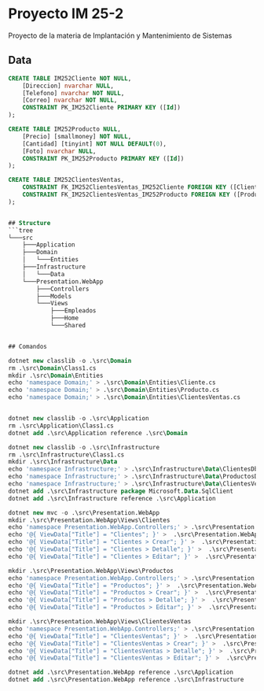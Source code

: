 # Proyecto IM 25-2
Proyecto de la materia de Implantación y Mantenimiento de Sistemas

## Data
```sql
CREATE TABLE IM252Cliente NOT NULL,
    [Direccion] nvarchar NULL,
    [Telefono] nvarchar NOT NULL,
    [Correo] nvarchar NOT NULL,
    CONSTRAINT PK_IM252Cliente PRIMARY KEY ([Id])
);

CREATE TABLE IM252Producto NULL,
    [Precio] [smallmoney] NOT NULL,
    [Cantidad] [tinyint] NOT NULL DEFAULT(0),
    [Foto] nvarchar NULL,
    CONSTRAINT PK_IM252Producto PRIMARY KEY ([Id])
);

CREATE TABLE IM252ClientesVentas,
    CONSTRAINT FK_IM252ClientesVentas_IM252Cliente FOREIGN KEY ([ClienteId]) REFERENCES [IM252Cliente] ([Id]),
    CONSTRAINT FK_IM252ClientesVentas_IM252Producto FOREIGN KEY ([ProductoId]) REFERENCES [IM252Producto] ([Id])
);


## Structure
```tree
└───src
    ├───Application
    ├───Domain
    │   └───Entities
    ├───Infrastructure
    │   └───Data    
    └───Presentation.WebApp
        ├───Controllers
        ├───Models
        └───Views
            ├───Empleados
            ├───Home
            └───Shared


## Comandos

dotnet new classlib -o .\src\Domain
rm .\src\Domain\Class1.cs
mkdir .\src\Domain\Entities
echo 'namespace Domain;' > .\src\Domain\Entities\Cliente.cs
echo 'namespace Domain;' > .\src\Domain\Entities\Producto.cs
echo 'namespace Domain;' > .\src\Domain\Entities\ClientesVentas.cs


dotnet new classlib -o .\src\Application
rm .\src\Application\Class1.cs
dotnet add .\src\Application reference .\src\Domain

dotnet new classlib -o .\src\Infrastructure
rm .\src\Infrastructure\Class1.cs
mkdir .\src\Infrastructure\Data
echo 'namespace Infrastructure;' > .\src\Infrastructure\Data\ClientesDbContext.cs
echo 'namespace Infrastructure;' > .\src\Infrastructure\Data\ProductosDbContext.cs
echo 'namespace Infrastructure;' > .\src\Infrastructure\Data\ClientesVentasDbContext.cs
dotnet add .\src\Infrastructure package Microsoft.Data.SqlClient
dotnet add .\src\Infrastructure reference .\src\Application

dotnet new mvc -o .\src\Presentation.WebApp
mkdir .\src\Presentation.WebApp\Views\Clientes
echo 'namespace Presentation.WebApp.Controllers;' > .\src\Presentation.WebApp\Controllers\ClientesController.cs
echo '@{ ViewData["Title"] = "Clientes"; }' >  .\src\Presentation.WebApp\Views\Clientes\Index.cshtml
echo '@{ ViewData["Title"] = "Clientes > Crear"; }' >  .\src\Presentation.WebApp\Views\Clientes\Create.cshtml
echo '@{ ViewData["Title"] = "Clientes > Detalle"; }' >  .\src\Presentation.WebApp\Views\Clientes\Details.cshtml
echo '@{ ViewData["Title"] = "Clientes > Editar"; }' >  .\src\Presentation.WebApp\Views\Clientes\Edit.cshtml

mkdir .\src\Presentation.WebApp\Views\Productos
echo 'namespace Presentation.WebApp.Controllers;' > .\src\Presentation.WebApp\Controllers\ProductosController.cs
echo '@{ ViewData["Title"] = "Productos"; }' >  .\src\Presentation.WebApp\Views\Productos\Index.cshtml
echo '@{ ViewData["Title"] = "Productos > Crear"; }' >  .\src\Presentation.WebApp\Views\Productos\Create.cshtml
echo '@{ ViewData["Title"] = "Productos > Detalle"; }' >  .\src\Presentation.WebApp\Views\Productos\Details.cshtml
echo '@{ ViewData["Title"] = "Productos > Editar"; }' >  .\src\Presentation.WebApp\Views\Productos\Edit.cshtml

mkdir .\src\Presentation.WebApp\Views\ClientesVentas
echo 'namespace Presentation.WebApp.Controllers;' > .\src\Presentation.WebApp\Controllers\ClientesVentasController.cs
echo '@{ ViewData["Title"] = "ClientesVentas"; }' >  .\src\Presentation.WebApp\Views\ClientesVentas\Index.cshtml
echo '@{ ViewData["Title"] = "ClientesVentas > Crear"; }' >  .\src\Presentation.WebApp\Views\ClientesVentas\Create.cshtml
echo '@{ ViewData["Title"] = "ClientesVentas > Detalle"; }' >  .\src\Presentation.WebApp\Views\ClientesVentas\Details.cshtml
echo '@{ ViewData["Title"] = "ClientesVentas > Editar"; }' >  .\src\Presentation.WebApp\Views\ClientesVentas\Edit.cshtml

dotnet add .\src\Presentation.WebApp reference .\src\Application
dotnet add .\src\Presentation.WebApp reference .\src\Infrastructure



